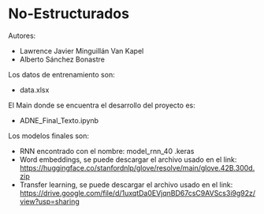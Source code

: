 # No-Estructurados

Autores:
- Lawrence Javier Minguillán Van Kapel
- Alberto Sánchez Bonastre
  
Los datos de entrenamiento son:
- data.xlsx

El Main donde se encuentra el desarrollo del proyecto es:
- ADNE_Final_Texto.ipynb

Los modelos finales son:
- RNN encontrado con el nombre: model_rnn_40 .keras
- Word embeddings, se puede descargar el archivo usado en el link: https://huggingface.co/stanfordnlp/glove/resolve/main/glove.42B.300d.zip
- Transfer learning, se puede descargar el archivo usado en el link: https://drive.google.com/file/d/1uxqtDa0EVjqnBD67csC9AVScs3i9g92z/view?usp=sharing

